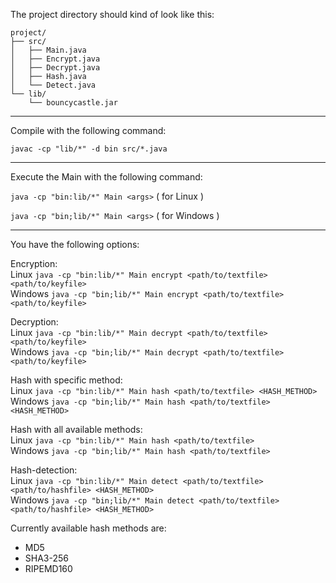 The project directory should kind of look like this:

```
project/
├── src/
│   ├── Main.java
│   ├── Encrypt.java
│   ├── Decrypt.java
│   ├── Hash.java
│   └── Detect.java
└── lib/
    └── bouncycastle.jar
```

----------------------------------------------------------------------------------------------------------------------------

Compile with the following command:

```javac -cp "lib/*" -d bin src/*.java```

----------------------------------------------------------------------------------------------------------------------------

Execute the Main with the following command:

```java -cp "bin:lib/*" Main <args>``` ( for Linux )

```java -cp "bin;lib/*" Main <args>``` ( for Windows )

----------------------------------------------------------------------------------------------------------------------------

You have the following options:

Encryption:<br>
Linux ```java -cp "bin:lib/*" Main encrypt <path/to/textfile> <path/to/keyfile>```<br>
Windows ```java -cp "bin;lib/*" Main encrypt <path/to/textfile> <path/to/keyfile>```<br>

Decryption:<br>
Linux ```java -cp "bin:lib/*" Main decrypt <path/to/textfile> <path/to/keyfile>```<br>
Windows ```java -cp "bin;lib/*" Main decrypt <path/to/textfile> <path/to/keyfile>```<br>

Hash with specific method:<br>
Linux ```java -cp "bin:lib/*" Main hash <path/to/textfile> <HASH_METHOD>```<br>
Windows ```java -cp "bin;lib/*" Main hash <path/to/textfile> <HASH_METHOD>```<br>

Hash with all available methods:<br>
Linux ```java -cp "bin:lib/*" Main hash <path/to/textfile>```<br>
Windows ```java -cp "bin;lib/*" Main hash <path/to/textfile>```<br>

Hash-detection:<br>
Linux ```java -cp "bin:lib/*" Main detect <path/to/textfile> <path/to/hashfile> <HASH_METHOD>```<br>
Windows ```java -cp "bin;lib/*" Main detect <path/to/textfile> <path/to/hashfile> <HASH_METHOD>```<br>

Currently available hash methods are:

- MD5
- SHA3-256
- RIPEMD160